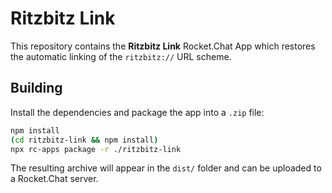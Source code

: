 # Ritzbitz Link

This repository contains the **Ritzbitz Link** Rocket.Chat App which restores the automatic linking of the `ritzbitz://` URL scheme.

## Building

Install the dependencies and package the app into a `.zip` file:

```bash
npm install
(cd ritzbitz-link && npm install)
npx rc-apps package -r ./ritzbitz-link
```

The resulting archive will appear in the `dist/` folder and can be uploaded to a Rocket.Chat server.

